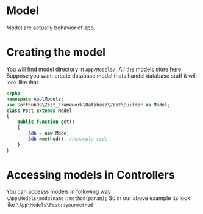 # Model
Model are actually behavior of app.

# Creating the model
You will find model directory in `App/Models/`, All the models store here
Suppose you want create database modal thats handel database stuff
it will look like that

```PHP
<?php
namespace App\Models;
use Softhub99\Zest_Framework\Database\Zest\Builder as Model;
class Post extends Model
{
    public function get()
    {
    	$db = new Mode;
        $db->method(); //example code
    }
}
```

# Accessing models in Controllers
You can accesss models in following way
`\App\Models\modalname::method(param);`
So in our above example its look like
`\App\Models\Post::yourmethod`
